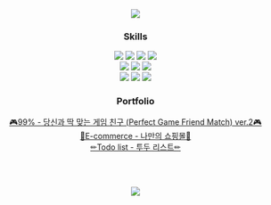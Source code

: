 <div align="center">
  <img src="https://capsule-render.vercel.app/api?type=waving&color=8ED1FF&fontColor=FFF&height=300&section=header&text=creamy%20ocean&fontSize=80"/>
  <h3>Skills</h3>
  <img src="https://img.shields.io/badge/JavaScript-F7DF1E?style=flat&logo=JavaScript&logoColor=white"/>
  <img src="https://img.shields.io/badge/TypeScript-3178C6?style=flat&logo=JavaScript&logoColor=white"/>
  <img src="https://img.shields.io/badge/HTML5-E34F26?style=flat&logo=HTML5&logoColor=white"/>
  <img src="https://img.shields.io/badge/CSS3-1572B6?style=flat&logo=CSS3&logoColor=white"/>
  <br/>
  <img src="https://img.shields.io/badge/React-61DAFB?style=flat&logo=React&logoColor=white"/>
  <img src="https://img.shields.io/badge/React Query-FF4154?style=flat&logo=React Query&logoColor=white"/>
  <img src="https://img.shields.io/badge/React Router-CA4245?style=flat&logo=React Query&logoColor=white"/>
  <br/>
  <img src="https://img.shields.io/badge/PostCSS-DD3A0A?style=flat&logo=PostCSS&logoColor=white"/>
  <img src="https://img.shields.io/badge/SASS-CC6699?style=flat&logo=SASS&logoColor=white"/>
  <img src="https://img.shields.io/badge/styled components-DB7093?style=flat&logo=SASS&logoColor=white"/>
</div>

<div align="center">
  <h3>Portfolio</h3>
  <a href="https://99per-prod.netlify.app">🎮99% - 당신과 딱 맞는 게임 친구 (Perfect Game Friend Match) ver.2🎮</a>
  <br/>
  <a href="https://co-e-commerce.netlify.app">🛒E-commerce - 나만의 쇼핑몰🛒</a>
  <br/>
  <a href="https://co-todo-list.netlify.app">✏Todo list - 투두 리스트✏</a>
</div>

<br/><br/>

<div align="center">
  <img src="https://github-readme-stats.vercel.app/api/top-langs/?username=creamy-ocean&layout=compact"/>
</div>

<br/><br/>

<!--
**creamy-ocean/creamy-ocean** is a ✨ _special_ ✨ repository because its `README.md` (this file) appears on your GitHub profile.

Here are some ideas to get you started:

- 🔭 I’m currently working on ...
- 🌱 I’m currently learning ...
- 👯 I’m looking to collaborate on ...
- 🤔 I’m looking for help with ...
- 💬 Ask me about ...
- 📫 How to reach me: ...
- 😄 Pronouns: ...
- ⚡ Fun fact: ...
-->
